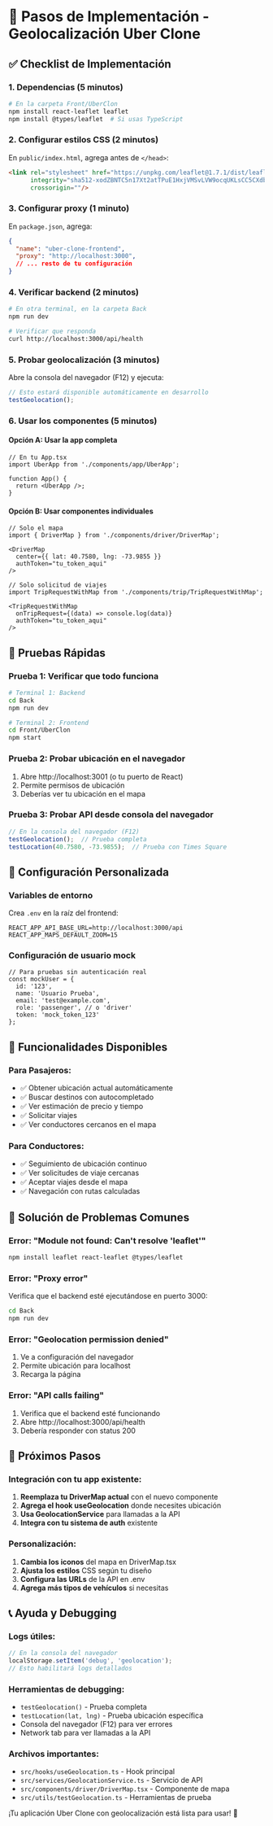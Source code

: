 # 🚀 Pasos de Implementación - Geolocalización Uber Clone

## ✅ Checklist de Implementación

### 1. **Dependencias** (5 minutos)
```bash
# En la carpeta Front/UberClon
npm install react-leaflet leaflet
npm install @types/leaflet  # Si usas TypeScript
```

### 2. **Configurar estilos CSS** (2 minutos)
En `public/index.html`, agrega antes de `</head>`:
```html
<link rel="stylesheet" href="https://unpkg.com/leaflet@1.7.1/dist/leaflet.css" 
      integrity="sha512-xodZBNTC5n17Xt2atTPuE1HxjVMSvLVW9ocqUKLsCC5CXdbqCmblAshOMAS6/keqq/sMZMZ19scR4PsZChSR7A==" 
      crossorigin=""/>
```

### 3. **Configurar proxy** (1 minuto)
En `package.json`, agrega:
```json
{
  "name": "uber-clone-frontend",
  "proxy": "http://localhost:3000",
  // ... resto de tu configuración
}
```

### 4. **Verificar backend** (2 minutos)
```bash
# En otra terminal, en la carpeta Back
npm run dev

# Verificar que responda
curl http://localhost:3000/api/health
```

### 5. **Probar geolocalización** (3 minutos)
Abre la consola del navegador (F12) y ejecuta:
```javascript
// Esto estará disponible automáticamente en desarrollo
testGeolocation();
```

### 6. **Usar los componentes** (5 minutos)

#### Opción A: Usar la app completa
```tsx
// En tu App.tsx
import UberApp from './components/app/UberApp';

function App() {
  return <UberApp />;
}
```

#### Opción B: Usar componentes individuales
```tsx
// Solo el mapa
import { DriverMap } from './components/driver/DriverMap';

<DriverMap
  center={{ lat: 40.7580, lng: -73.9855 }}
  authToken="tu_token_aqui"
/>
```

```tsx
// Solo solicitud de viajes
import TripRequestWithMap from './components/trip/TripRequestWithMap';

<TripRequestWithMap
  onTripRequest={(data) => console.log(data)}
  authToken="tu_token_aqui"
/>
```

## 🧪 Pruebas Rápidas

### Prueba 1: Verificar que todo funciona
```bash
# Terminal 1: Backend
cd Back
npm run dev

# Terminal 2: Frontend  
cd Front/UberClon
npm start
```

### Prueba 2: Probar ubicación en el navegador
1. Abre http://localhost:3001 (o tu puerto de React)
2. Permite permisos de ubicación
3. Deberías ver tu ubicación en el mapa

### Prueba 3: Probar API desde consola del navegador
```javascript
// En la consola del navegador (F12)
testGeolocation();  // Prueba completa
testLocation(40.7580, -73.9855);  // Prueba con Times Square
```

## 🔧 Configuración Personalizada

### Variables de entorno
Crea `.env` en la raíz del frontend:
```env
REACT_APP_API_BASE_URL=http://localhost:3000/api
REACT_APP_MAPS_DEFAULT_ZOOM=15
```

### Configuración de usuario mock
```tsx
// Para pruebas sin autenticación real
const mockUser = {
  id: '123',
  name: 'Usuario Prueba',
  email: 'test@example.com',
  role: 'passenger', // o 'driver'
  token: 'mock_token_123'
};
```

## 📱 Funcionalidades Disponibles

### Para Pasajeros:
- ✅ Obtener ubicación actual automáticamente
- ✅ Buscar destinos con autocompletado
- ✅ Ver estimación de precio y tiempo
- ✅ Solicitar viajes
- ✅ Ver conductores cercanos en el mapa

### Para Conductores:
- ✅ Seguimiento de ubicación continuo
- ✅ Ver solicitudes de viaje cercanas
- ✅ Aceptar viajes desde el mapa
- ✅ Navegación con rutas calculadas

## 🚨 Solución de Problemas Comunes

### Error: "Module not found: Can't resolve 'leaflet'"
```bash
npm install leaflet react-leaflet @types/leaflet
```

### Error: "Proxy error"
Verifica que el backend esté ejecutándose en puerto 3000:
```bash
cd Back
npm run dev
```

### Error: "Geolocation permission denied"
1. Ve a configuración del navegador
2. Permite ubicación para localhost
3. Recarga la página

### Error: "API calls failing"
1. Verifica que el backend esté funcionando
2. Abre http://localhost:3000/api/health
3. Debería responder con status 200

## 🎯 Próximos Pasos

### Integración con tu app existente:
1. **Reemplaza tu DriverMap actual** con el nuevo componente
2. **Agrega el hook useGeolocation** donde necesites ubicación
3. **Usa GeolocationService** para llamadas a la API
4. **Integra con tu sistema de auth** existente

### Personalización:
1. **Cambia los iconos** del mapa en DriverMap.tsx
2. **Ajusta los estilos** CSS según tu diseño
3. **Configura las URLs** de la API en .env
4. **Agrega más tipos de vehículos** si necesitas

## 📞 Ayuda y Debugging

### Logs útiles:
```javascript
// En la consola del navegador
localStorage.setItem('debug', 'geolocation');
// Esto habilitará logs detallados
```

### Herramientas de debugging:
- `testGeolocation()` - Prueba completa
- `testLocation(lat, lng)` - Prueba ubicación específica
- Consola del navegador (F12) para ver errores
- Network tab para ver llamadas a la API

### Archivos importantes:
- `src/hooks/useGeolocation.ts` - Hook principal
- `src/services/GeolocationService.ts` - Servicio de API
- `src/components/driver/DriverMap.tsx` - Componente de mapa
- `src/utils/testGeolocation.ts` - Herramientas de prueba

¡Tu aplicación Uber Clone con geolocalización está lista para usar! 🎉